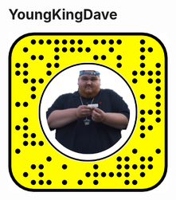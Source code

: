 # YoungKingDave
[![Add it](/YoungKingDave/snapcode.png)](https://www.snapchat.com/unlock/?type=SNAPCODE&uuid=17cafddf9e134e09a0797a233ea8b366&metadata=01)
